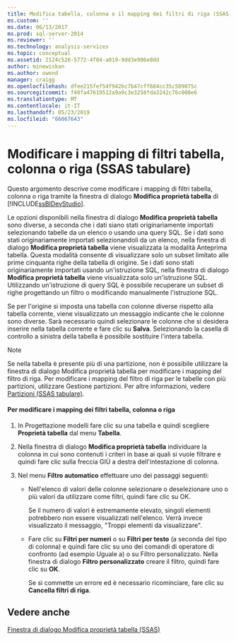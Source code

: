 ```yaml
---
title: Modifica tabella, colonna o il mapping dei filtri di riga (SSAS tabulare) | Microsoft Docs
ms.custom: ''
ms.date: 06/13/2017
ms.prod: sql-server-2014
ms.reviewer: ''
ms.technology: analysis-services
ms.topic: conceptual
ms.assetid: 2124c526-5772-4f84-a019-9dd3e906e8dd
author: minewiskan
ms.author: owend
manager: craigg
ms.openlocfilehash: dfee215fef54f942bc7b47cff684cc35c509075c
ms.sourcegitcommit: f40fa47619512a9a9c3e3258fda3242c76c008e6
ms.translationtype: MT
ms.contentlocale: it-IT
ms.lasthandoff: 05/23/2019
ms.locfileid: "66067643"
---
```

# <a name="change-table-column-or-row-filter-mappings-ssas-tabular"></a>Modificare i mapping di filtri tabella, colonna o riga (SSAS tabulare)
  Questo argomento descrive come modificare i mapping di filtri tabella, colonna o riga tramite la finestra di dialogo **Modifica proprietà tabella** di [!INCLUDE[ssBIDevStudio](../../includes/ssbidevstudio-md.md)].  
  
 Le opzioni disponibili nella finestra di dialogo **Modifica proprietà tabella** sono diverse, a seconda che i dati siano stati originariamente importati selezionando tabelle da un elenco o usando una query SQL. Se i dati sono stati originariamente importati selezionandoli da un elenco, nella finestra di dialogo **Modifica proprietà tabella** viene visualizzata la modalità Anteprima tabella. Questa modalità consente di visualizzare solo un subset limitato alle prime cinquanta righe della tabella di origine. Se i dati sono stati originariamente importati usando un'istruzione SQL, nella finestra di dialogo **Modifica proprietà tabella** viene visualizzata solo un'istruzione SQL. Utilizzando un'istruzione di query SQL è possibile recuperare un subset di righe progettando un filtro o modificando manualmente l'istruzione SQL.  
  
 Se per l'origine si imposta una tabella con colonne diverse rispetto alla tabella corrente, viene visualizzato un messaggio indicante che le colonne sono diverse. Sarà necessario quindi selezionare le colonne che si desidera inserire nella tabella corrente e fare clic su **Salva**. Selezionando la casella di controllo a sinistra della tabella è possibile sostituire l'intera tabella.  
  
> [!NOTE]  
>  Se nella tabella è presente più di una partizione, non è possibile utilizzare la finestra di dialogo Modifica proprietà tabella per modificare i mapping del filtro di riga. Per modificare i mapping del filtro di riga per le tabelle con più partizioni, utilizzare Gestione partizioni. Per altre informazioni, vedere [Partizioni &#40;SSAS tabulare&#41;](partitions-ssas-tabular.md).  
  
#### <a name="to-change-table-column-or-row-filter-mappings"></a>Per modificare i mapping dei filtri tabella, colonna o riga  
  
1.  In Progettazione modelli fare clic su una tabella e quindi scegliere **Proprietà tabella** dal menu **Tabella**.  
  
2.  Nella finestra di dialogo **Modifica proprietà tabella** individuare la colonna in cui sono contenuti i criteri in base ai quali si vuole filtrare e quindi fare clic sulla freccia GIÙ a destra dell'intestazione di colonna.  
  
3.  Nel menu **Filtro automatico** effettuare uno dei passaggi seguenti:  
  
    -   Nell'elenco di valori delle colonne selezionare o deselezionare uno o più valori da utilizzare come filtri, quindi fare clic su OK.  
  
         Se il numero di valori è estremamente elevato, singoli elementi potrebbero non essere visualizzati nell'elenco. Verrà invece visualizzato il messaggio, "Troppi elementi da visualizzare".  
  
    -   Fare clic su **Filtri per numeri** o su **Filtri per testo** (a seconda del tipo di colonna) e quindi fare clic su uno dei comandi di operatore di confronto (ad esempio Uguale a) o su Filtro personalizzato. Nella finestra di dialogo **Filtro personalizzato** creare il filtro, quindi fare clic su **OK**.  
  
         Se si commette un errore ed è necessario ricominciare, fare clic su **Cancella filtri di riga**.  
  
## <a name="see-also"></a>Vedere anche  
 [Finestra di dialogo Modifica proprietà tabella &#40;SSAS&#41;](../edit-table-properties-dialog-box-ssas.md)  
  
  
